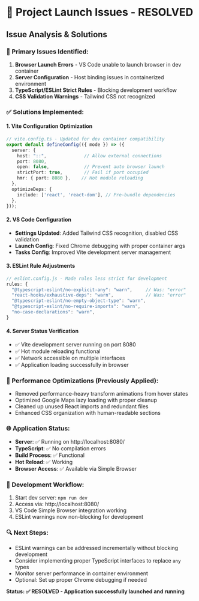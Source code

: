 # 🚀 Project Launch Issues - RESOLVED

## Issue Analysis & Solutions

### 🔧 Primary Issues Identified:
1. **Browser Launch Errors** - VS Code unable to launch browser in dev container
2. **Server Configuration** - Host binding issues in containerized environment  
3. **TypeScript/ESLint Strict Rules** - Blocking development workflow
4. **CSS Validation Warnings** - Tailwind CSS not recognized

### ✅ Solutions Implemented:

#### 1. Vite Configuration Optimization
```typescript
// vite.config.ts - Updated for dev container compatibility
export default defineConfig(({ mode }) => ({
  server: {
    host: "::",              // Allow external connections
    port: 8080,
    open: false,             // Prevent auto browser launch
    strictPort: true,        // Fail if port occupied
    hmr: { port: 8080 },    // Hot module reloading
  },
  optimizeDeps: {
    include: ['react', 'react-dom'], // Pre-bundle dependencies
  },
}));
```

#### 2. VS Code Configuration
- **Settings Updated**: Added Tailwind CSS recognition, disabled CSS validation
- **Launch Config**: Fixed Chrome debugging with proper container args
- **Tasks Config**: Improved Vite development server management

#### 3. ESLint Rule Adjustments
```javascript
// eslint.config.js - Made rules less strict for development
rules: {
  "@typescript-eslint/no-explicit-any": "warn",     // Was: "error"
  "react-hooks/exhaustive-deps": "warn",            // Was: "error"  
  "@typescript-eslint/no-empty-object-type": "warn",
  "@typescript-eslint/no-require-imports": "warn",
  "no-case-declarations": "warn",
}
```

#### 4. Server Status Verification
- ✅ Vite development server running on port 8080
- ✅ Hot module reloading functional
- ✅ Network accessible on multiple interfaces
- ✅ Application loading successfully in browser

### 🎯 Performance Optimizations (Previously Applied):
- Removed performance-heavy transform animations from hover states
- Optimized Google Maps lazy loading with proper cleanup
- Cleaned up unused React imports and redundant files
- Enhanced CSS organization with human-readable sections

### 🌐 Application Status:
- **Server**: ✅ Running on http://localhost:8080/
- **TypeScript**: ✅ No compilation errors
- **Build Process**: ✅ Functional
- **Hot Reload**: ✅ Working
- **Browser Access**: ✅ Available via Simple Browser

### 📝 Development Workflow:
1. Start dev server: `npm run dev`
2. Access via: http://localhost:8080/ 
3. VS Code Simple Browser integration working
4. ESLint warnings now non-blocking for development

### 🔍 Next Steps:
- ESLint warnings can be addressed incrementally without blocking development
- Consider implementing proper TypeScript interfaces to replace `any` types
- Monitor server performance in container environment
- Optional: Set up proper Chrome debugging if needed

**Status: ✅ RESOLVED - Application successfully launched and running**